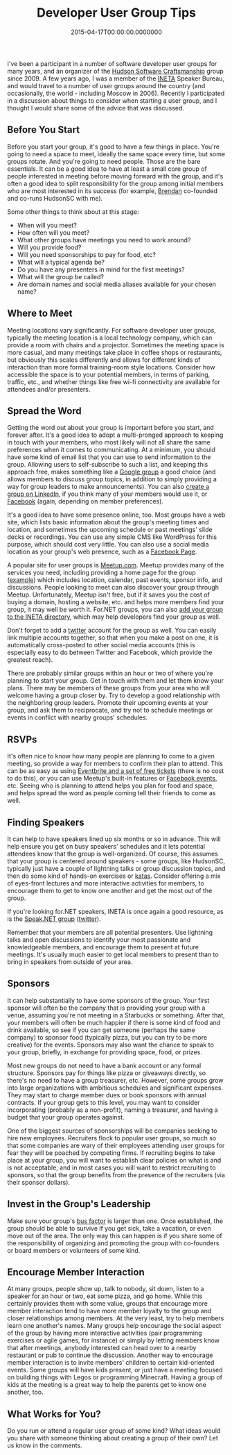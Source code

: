 ﻿---
title: Developer User Group Tips
date: "2015-04-17T00:00:00.0000000"
featuredImage: /img/3724791747_6d8a51dd1e_z.jpg
---

I've been a participant in a number of software developer user groups for many years, and an organizer of the [Hudson Software Craftsmanship](http://HudsonSC.com/) group since 2009. A few years ago, I was a member of the [INETA](http://ineta.org/) Speaker Bureau, and would travel to a number of user groups around the country (and occasionally, the world - including Moscow in 2006). Recently I participated in a discussion about things to consider when starting a user group, and I thought I would share some of the advice that was discussed.

## Before You Start

Before you start your group, it's good to have a few things in place. You're going to need a space to meet, ideally the same space every time, but some groups rotate. And you're going to need people. Those are the bare essentials. It can be a good idea to have at least a small core group of people interested in meeting before moving forward with the group, and it's often a good idea to split responsibility for the group among initial members who are most interested in its success (for example, [Brendan](http://brendan.enrick.com/) co-founded and co-runs HudsonSC with me).

Some other things to think about at this stage:

- When will you meet?
- How often will you meet?
- What other groups have meetings you need to work around?
- Will you provide food?
- Will you need sponsorships to pay for food, etc?
- What will a typical agenda be?
- Do you have any presenters in mind for the first meetings?
- What will the group be called?
- Are domain names and social media aliases available for your chosen name?

## Where to Meet

Meeting locations vary significantly. For software developer user groups, typically the meeting location is a local technology company, which can provide a room with chairs and a projector. Sometimes the meeting space is more casual, and many meetings take place in coffee shops or restaurants, but obviously this scales differently and allows for different kinds of interaction than more formal training-room style locations. Consider how accessible the space is to your potential members, in terms of parking, traffic, etc., and whether things like free wi-fi connectivity are available for attendees and/or presenters.

## Spread the Word

Getting the word out about your group is important before you start, and forever after. It's a good idea to adopt a multi-pronged approach to keeping in touch with your members, who most likely will not all share the same preferences when it comes to communicating. At a minimum, you should have some kind of email list that you can use to send information to the group. Allowing users to self-subscribe to such a list, and keeping this approach free, makes something like a [Google group](https://groups.google.com) a good choice (and allows members to discuss group topics, in addition to simply providing a way for group leaders to make announcements). You can also [create a group on LinkedIn](https://help.linkedin.com/app/answers/detail/a_id/6/~/creating-a-group), if you think many of your members would use it, or [Facebook](https://www.facebook.com/help/167970719931213) (again, depending on member preferences).

It's a good idea to have some presence online, too. Most groups have a web site, which lists basic information about the group's meeting times and location, and sometimes the upcoming schedule or past meetings' slide decks or recordings. You can use any simple CMS like WordPress for this purpose, which should cost very little. You can also use a social media location as your group's web presence, such as a [Facebook Page](https://www.facebook.com/help/104002523024878).

A popular site for user groups is [Meetup.com](http://meetup.com/). Meetup provides many of the services you need, including providing a home page for the group ([example](http://www.meetup.com/KentTechMeetup/)) which includes location, calendar, past events, sponsor info, and discussions. People looking to meet can also discover your group through Meetup. Unfortunately, Meetup isn't free, but if it saves you the cost of buying a domain, hosting a website, etc. and helps more members find your group, it may well be worth it. For.NET groups, you can also [add your group to the INETA directory](http://www.ineta.org/BecomeAMember.aspx), which may help developers find your group as well.

Don't forget to add a [twitter](http://twitter.com/) account for the group as well. You can easily link multiple accounts together, so that when you make a post on one, it is automatically cross-posted to other social media accounts (this is especially easy to do between Twitter and Facebook, which provide the greatest reach).

There are probably similar groups within an hour or two of where you're planning to start your group. Get in touch with them and let them know your plans. There may be members of these groups from your area who will welcome having a group closer by. Try to develop a good relationship with the neighboring group leaders. Promote their upcoming events at your group, and ask them to reciprocate, and try not to schedule meetings or events in conflict with nearby groups' schedules.

## RSVPs

It's often nice to know how many people are planning to come to a given meeting, so provide a way for members to confirm their plan to attend. This can be as easy as using [Eventbrite and a set of free tickets](https://www.eventbrite.com/) (there is no cost to do this), or you can use Meetup's built-in features or [Facebook events](https://www.facebook.com/help/210413455658361), etc. Seeing who is planning to attend helps you plan for food and space, and helps spread the word as people coming tell their friends to come as well.

## Finding Speakers

It can help to have speakers lined up six months or so in advance. This will help ensure you get on busy speakers' schedules and it lets potential attendees know that the group is well-organized. Of course, this assumes that your group is centered around speakers - some groups, like HudsonSC, typically just have a couple of lightning talks or group discussion topics, and then do some kind of hands-on exercises or [katas](https://github.com/ardalis/kata-catalog). Consider offering a mix of eyes-front lectures and more interactive activities for members, to encourage them to get to know one another and get the most out of the group.

If you're looking for.NET speakers, INETA is once again a good resource, as is the [Speak.NET group](https://groups.google.com/forum/#!forum/speaknet) ([twitter](https://twitter.com/speaknet)).

Remember that your members are all potential presenters. Use lightning talks and open discussions to identify your most passionate and knowledgeable members, and encourage them to present at future meetings. It's usually much easier to get local members to present than to bring in speakers from outside of your area.

## Sponsors

It can help substantially to have some sponsors of the group. Your first sponsor will often be the company that is providing your group with a venue, assuming you're not meeting in a Starbucks or something. After that, your members will often be much happier if there is some kind of food and drink available, so see if you can get someone (perhaps the same company) to sponsor food (typically pizza, but you can try to be more creative) for the events. Sponsors may also want the chance to speak to your group, briefly, in exchange for providing space, food, or prizes.

Most new groups do not need to have a bank account or any formal structure. Sponsors pay for things like pizza or giveaways directly, so there's no need to have a group treasurer, etc. However, some groups grow into large organizations with ambitious schedules and significant expenses. They may start to charge member dues or book sponsors with annual contracts. If your group gets to this level, you may want to consider incorporating (probably as a non-profit), naming a treasurer, and having a budget that your group operates against.

One of the biggest sources of sponsorships will be companies seeking to hire new employees. Recruiters flock to popular user groups, so much so that some companies are wary of their employees attending user groups for fear they will be poached by competing firms. If recruiting begins to take place at your group, you will want to establish clear policies on what is and is not acceptable, and in most cases you will want to restrict recruiting to sponsors, so that the group benefits from the presence of the recruiters (via their sponsor dollars).

## Invest in the Group's Leadership

Make sure your group's [bus factor](http://en.wikipedia.org/wiki/Bus_factor) is larger than one. Once established, the group should be able to survive if you get sick, take a vacation, or even move out of the area. The only way this can happen is if you share some of the responsibility of organizing and promoting the group with co-founders or board members or volunteers of some kind.

## Encourage Member Interaction

At many groups, people show up, talk to nobody, sit down, listen to a speaker for an hour or two, eat some pizza, and go home. While this certainly provides them with some value, groups that encourage more member interaction tend to have more member loyalty to the group and closer relationships among members. At the very least, try to help members learn one another's names. Many groups help encourage the social aspect of the group by having more interactive activities (pair programming exercises or agile games, for instance) or simply by letting members know that after meetings, anybody interested can head over to a nearby restaurant or pub to continue the discussion. Another way to encourage member interaction is to invite members' children to certain kid-oriented events. Some groups will have kids present, or just have a meeting focused on building things with Legos or programming Minecraft. Having a group of kids at the meeting is a great way to help the parents get to know one another, too.

## What Works for You?

Do you run or attend a regular user group of some kind? What ideas would you share with someone thinking about creating a group of their own? Let us know in the comments.

